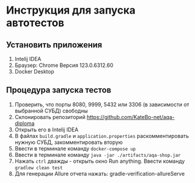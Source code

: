 # Инструкция для запуска автотестов
## Установить приложения
1. Intelij IDEA
2. Браузер: Chrome Версия 123.0.6312.60
3. Docker Desktop

## Процедура запуска тестов
1. Проверить, что порты 8080, 9999, 5432 или 3306 (в зависимости от выбранной СУБД) свободны
2. Склонировать репозиторий https://github.com/KateBo-net/aqa-diploma
3. Открыть его в Intelij IDEA
4. В файлах `build.gradle` и `application.properties` раскомментировать нужную СУБД, закомментировать вторую
5. Ввести в терминале команду `docker-compose up`
6. Ввести в терминале команду `java -jar ./artifacts/aqa-shop.jar`
7. Нажать `ctrl` дважды - открыть окно Run anything. Ввести команду `gradlew clean test`
8. Для генерации Allure отчета нажать: gradle-verification-allureServe
